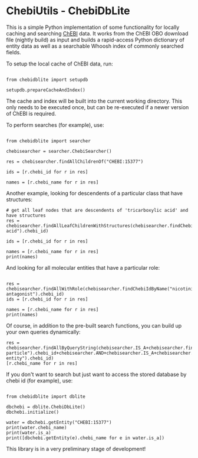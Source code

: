 # ChebiUtils - ChebiDbLite

This is a simple Python implementation of some functionality for locally caching and searching [ChEBI](http://www.ebi.ac.uk/chebi) data. It works from the ChEBI OBO download file (nightly build) as input and builds a rapid-access Python dictionary of entity data as well as a searchable Whoosh index of commonly searched fields. 

To setup the local cache of ChEBI data, run:

~~~~ 

from chebidblite import setupdb

setupdb.prepareCacheAndIndex() 

~~~~

The cache and index will be built into the current working directory. This only needs to be executed once, but can be re-executed if a newer version of ChEBI is required.

To perform searches (for example), use: 

~~~~ 

from chebidblite import searcher 
     
chebisearcher = searcher.ChebiSearcher()

res = chebisearcher.findAllChildrenOf("CHEBI:15377")

ids = [r.chebi_id for r in res]

names = [r.chebi_name for r in res]

~~~~

Another example, looking for descendents of a particular class that have structures: 
~~~~
# get all leaf nodes that are descendents of 'tricarboxylic acid' and have structures
res = chebisearcher.findAllLeafChildrenWithStructures(chebisearcher.findChebiIdByName("tricarboxylic acid").chebi_id)

ids = [r.chebi_id for r in res]

names = [r.chebi_name for r in res]
print(names)
~~~~

And looking for all molecular entities that have a particular role:
~~~~

res = chebisearcher.findAllWithRole(chebisearcher.findChebiIdByName("nicotinic antagonist").chebi_id)
ids = [r.chebi_id for r in res]

names = [r.chebi_name for r in res]
print(names)

~~~~
Of course, in addition to the pre-built search functions, you can build up your own queries dynamically:

~~~~
res = chebisearcher.findAllByQueryString(chebisearcher.IS_A+chebisearcher.findChebiIdByName("subatomic particle").chebi_id+chebisearcher.AND+chebisearcher.IS_A+chebisearcher.findChebiIdByName("molecular entity").chebi_id)
[r.chebi_name for r in res]

~~~~


If you don't want to search but just want to access the stored database by chebi id (for example), use: 

~~~~ 

from chebidblite import dblite

dbchebi = dblite.ChebiDbLite()
dbchebi.initialize()

water = dbchebi.getEntity("CHEBI:15377")
print(water.chebi_name)
print(water.is_a)
print([dbchebi.getEntity(e).chebi_name for e in water.is_a])

~~~~

This library is in a very preliminary stage of development! 


